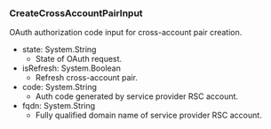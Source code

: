 ### CreateCrossAccountPairInput
OAuth authorization code input for cross-account pair creation.

- state: System.String
  - State of OAuth request.
- isRefresh: System.Boolean
  - Refresh cross-account pair.
- code: System.String
  - Auth code generated by service provider RSC account.
- fqdn: System.String
  - Fully qualified domain name of service provider RSC account.
